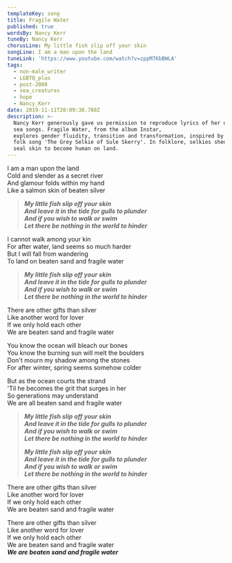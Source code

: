 ```yaml
---
templateKey: song
title: Fragile Water
published: true
wordsBy: Nancy Kerr
tuneBy: Nancy Kerr
chorusLine: My little fish slip off your skin
songLine: I am a man upon the land
tuneLink: 'https://www.youtube.com/watch?v=zppM7KbBWLA'
tags:
  - non-male_writer
  - LGBTQ_plus
  - post-2000
  - sea_creatures
  - hope
  - Nancy_Kerr
date: 2019-11-11T20:09:38.788Z
description: >-
  Nancy Kerr generously gave us permission to reproduce lyrics of her original
  sea songs. Fragile Water, from the album Instar, 
  explores gender fluidity, transition and transformation, inspired by Orkney
  folk song 'The Grey Selkie of Sule Skerry'. In folklore, selkies shed their
  seal skin to become human on land.
---
```

I am a man upon the land\
Cold and slender as a secret river\
And glamour folds within my hand\
Like a salmon skin of beaten silver

> ***My little fish slip off your skin***\
> ***And leave it in the tide for gulls to plunder***\
> ***And if you wish to walk or swim***\
> ***Let there be nothing in the world to hinder***

I cannot walk among your kin\
For after water, land seems so much harder\
But I will fall from wandering\
To land on beaten sand and fragile water

> ***My little fish slip off your skin\
And leave it in the tide for gulls to plunder\
And if you wish to walk or swim\
Let there be nothing in the world to hinder***

There are other gifts than silver\
Like another word for lover\
If we only hold each other\
We are beaten sand and fragile water

You know the ocean will bleach our bones\
You know the burning sun will melt the boulders\
Don't mourn my shadow among the stones\
For after winter, spring seems somehow colder

But as the ocean courts the strand\
'Til he becomes the grit that surges in her\
So generations may understand\
We are all beaten sand and fragile water

> ***My little fish slip off your skin\
And leave it in the tide for gulls to plunder\
And if you wish to walk or swim\
Let there be nothing in the world to hinder***
>
> ***My little fish slip off your skin\
And leave it in the tide for gulls to plunder\
And if you wish to walk or swim\
Let there be nothing in the world to hinder***

There are other gifts than silver\
Like another word for lover\
If we only hold each other\
We are beaten sand and fragile water

There are other gifts than silver\
Like another word for lover\
If we only hold each other\
We are beaten sand and fragile water\
***We are beaten sand and fragile water***
